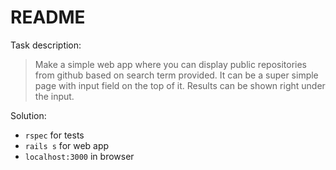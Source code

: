 # README

Task description:

> Make a simple web app where you can display public repositories from github based on search term provided. It can be a super simple page with input field on the top of it. Results can be shown right under the input. 

Solution:

* `rspec` for tests
* `rails s` for web app
* `localhost:3000` in browser
